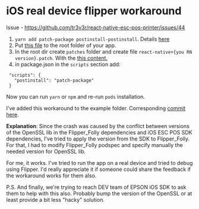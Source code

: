 # iOS real device flipper workaround

Issue - https://github.com/tr3v3r/react-native-esc-pos-printer/issues/44

1) `yarn add patch-package postinstall-postinstall`. Details [here](https://www.npmjs.com/package/patch-package)
2) Put [this file](https://github.com/tr3v3r/react-native-esc-pos-printer/blob/main/example/Flipper-Folly.podspec) to the root folder of your app.
3) In the root dir create `patches` folder and create file `react-native+{you RN version}.patch`. With the [this content.](https://github.com/tr3v3r/react-native-esc-pos-printer/blob/main/example/patches/react-native%2B0.72.6.patch)
4) in package.json in the `scripts` section add:
```
 "scripts": {
   "postinstall": "patch-package"
 }
 ```
 Now you can run `yarn` or `npm` and re-run `pods` installation.

 I've added this workaround to the example folder. Corresponding [commit here](https://github.com/tr3v3r/react-native-esc-pos-printer/commit/13f4ceefa11cd29ab98a2b83d9196a80e2847576).

 **Explanation**:
 Since the crash was caused by the conflict between versions of the OpenSSL lib in the Flipper_Folly dependencies and iOS ESC POS SDK dependencies, I've tried to apply the version from the SDK to Flipper_Folly. For that, I had to modify Flipper_Folly podspec and specify manually the needed version for OpenSSL lib.

For me, it works. I've tried to run the app on a real device and tried to debug using Flipper.
I'd really appreciate it if someone could share the feedback if the workaround works for them also.

P.S.
And finally, we're trying to reach DEV team of EPSON iOS SDK to ask them to help with this also. Probably bump the version of the OpenSSL or at least provide a bit less "hacky" solution.

